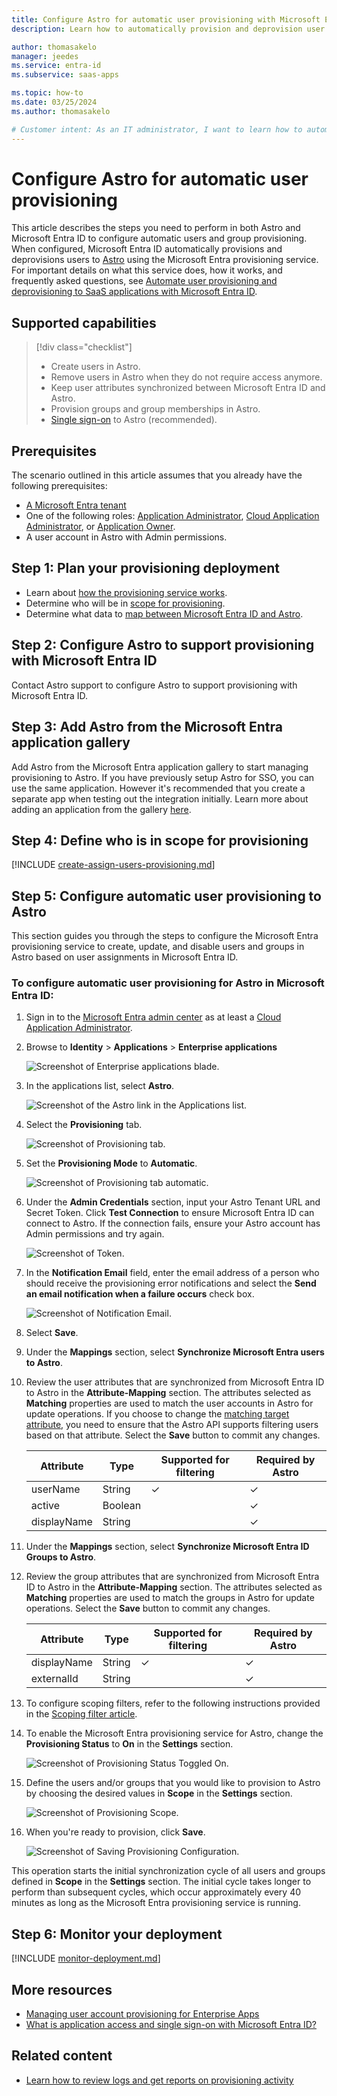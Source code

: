 ```yaml
---
title: Configure Astro for automatic user provisioning with Microsoft Entra ID
description: Learn how to automatically provision and deprovision user accounts from Microsoft Entra ID to Astro.

author: thomasakelo
manager: jeedes
ms.service: entra-id
ms.subservice: saas-apps

ms.topic: how-to
ms.date: 03/25/2024
ms.author: thomasakelo

# Customer intent: As an IT administrator, I want to learn how to automatically provision and deprovision user accounts from Microsoft Entra ID to Astro so that I can streamline the user management process and ensure that users have the appropriate access to Astro.
---
```


# Configure Astro for automatic user provisioning

This article describes the steps you need to perform in both Astro and Microsoft Entra ID to configure automatic users and group provisioning. When configured, Microsoft Entra ID automatically provisions and deprovisions users to [Astro](https://www.astronomer.io/product/) using the Microsoft Entra provisioning service. For important details on what this service does, how it works, and frequently asked questions, see [Automate user provisioning and deprovisioning to SaaS applications with Microsoft Entra ID](~/identity/app-provisioning/user-provisioning.md). 


## Supported capabilities
> [!div class="checklist"]
> * Create users in Astro.
> * Remove users in Astro when they do not require access anymore.
> * Keep user attributes synchronized between Microsoft Entra ID and Astro.
> * Provision groups and group memberships in Astro.
> * [Single sign-on](astro-tutorial.md) to Astro (recommended).

## Prerequisites

The scenario outlined in this article assumes that you already have the following prerequisites:

* [A Microsoft Entra tenant](~/identity-platform/quickstart-create-new-tenant.md) 
* One of the following roles: [Application Administrator](/entra/identity/role-based-access-control/permissions-reference#application-administrator), [Cloud Application Administrator](/entra/identity/role-based-access-control/permissions-reference#cloud-application-administrator), or [Application Owner](/entra/fundamentals/users-default-permissions#owned-enterprise-applications).
* A user account in Astro with Admin permissions.

## Step 1: Plan your provisioning deployment

* Learn about [how the provisioning service works](~/identity/app-provisioning/user-provisioning.md).
* Determine who will be in [scope for provisioning](~/identity/app-provisioning/define-conditional-rules-for-provisioning-user-accounts.md).
* Determine what data to [map between Microsoft Entra ID and Astro](~/identity/app-provisioning/customize-application-attributes.md).

## Step 2: Configure Astro to support provisioning with Microsoft Entra ID

Contact Astro support to configure Astro to support provisioning with Microsoft Entra ID.

## Step 3: Add Astro from the Microsoft Entra application gallery

Add Astro from the Microsoft Entra application gallery to start managing provisioning to Astro. If you have previously setup Astro for SSO, you can use the same application. However it's recommended that you create a separate app when testing out the integration initially. Learn more about adding an application from the gallery [here](~/identity/enterprise-apps/add-application-portal.md). 

## Step 4: Define who is in scope for provisioning 

[!INCLUDE [create-assign-users-provisioning.md](~/identity/saas-apps/includes/create-assign-users-provisioning.md)]

## Step 5: Configure automatic user provisioning to Astro 

This section guides you through the steps to configure the Microsoft Entra provisioning service to create, update, and disable users and groups in Astro based on user assignments in Microsoft Entra ID.

<a name='to-configure-automatic-user-provisioning-for-Astro-in-azure-ad'></a>

### To configure automatic user provisioning for Astro in Microsoft Entra ID:

1. Sign in to the [Microsoft Entra admin center](https://entra.microsoft.com) as at least a [Cloud Application Administrator](~/identity/role-based-access-control/permissions-reference.md#cloud-application-administrator).
1. Browse to **Identity** > **Applications** > **Enterprise applications**

	![Screenshot of Enterprise applications blade.](common/enterprise-applications.png)

1. In the applications list, select **Astro**.

	![Screenshot of the Astro link in the Applications list.](common/all-applications.png)

1. Select the **Provisioning** tab.

	![Screenshot of Provisioning tab.](common/provisioning.png)

1. Set the **Provisioning Mode** to **Automatic**.

	![Screenshot of Provisioning tab automatic.](common/provisioning-automatic.png)

1. Under the **Admin Credentials** section, input your Astro Tenant URL and Secret Token. Click **Test Connection** to ensure Microsoft Entra ID can connect to Astro. If the connection fails, ensure your Astro account has Admin permissions and try again.

 	![Screenshot of Token.](common/provisioning-testconnection-tenanturltoken.png)

1. In the **Notification Email** field, enter the email address of a person who should receive the provisioning error notifications and select the **Send an email notification when a failure occurs** check box.

	![Screenshot of Notification Email.](common/provisioning-notification-email.png)

1. Select **Save**.

1. Under the **Mappings** section, select **Synchronize Microsoft Entra users to Astro**.

1. Review the user attributes that are synchronized from Microsoft Entra ID to Astro in the **Attribute-Mapping** section. The attributes selected as **Matching** properties are used to match the user accounts in Astro for update operations. If you choose to change the [matching target attribute](~/identity/app-provisioning/customize-application-attributes.md), you need to ensure that the Astro API supports filtering users based on that attribute. Select the **Save** button to commit any changes.

   |Attribute|Type|Supported for filtering|Required by Astro|
   |---|---|---|---|
   |userName|String|&check;|&check;
   |active|Boolean||&check;
   |displayName|String||&check;

1. Under the **Mappings** section, select **Synchronize Microsoft Entra ID Groups to Astro**.

1. Review the group attributes that are synchronized from Microsoft Entra ID to Astro in the **Attribute-Mapping** section. The attributes selected as **Matching** properties are used to match the groups in Astro for update operations. Select the **Save** button to commit any changes.

   |Attribute|Type|Supported for filtering|Required by Astro|
   |---|---|---|---|
   |displayName|String|&check;|&check;
   |externalId|String||&check;

1. To configure scoping filters, refer to the following instructions provided in the [Scoping filter  article](~/identity/app-provisioning/define-conditional-rules-for-provisioning-user-accounts.md).

1. To enable the Microsoft Entra provisioning service for Astro, change the **Provisioning Status** to **On** in the **Settings** section.

	![Screenshot of Provisioning Status Toggled On.](common/provisioning-toggle-on.png)

1. Define the users and/or groups that you would like to provision to Astro by choosing the desired values in **Scope** in the **Settings** section.

	![Screenshot of Provisioning Scope.](common/provisioning-scope.png)

1. When you're ready to provision, click **Save**.

	![Screenshot of Saving Provisioning Configuration.](common/provisioning-configuration-save.png)

This operation starts the initial synchronization cycle of all users and groups defined in **Scope** in the **Settings** section. The initial cycle takes longer to perform than subsequent cycles, which occur approximately every 40 minutes as long as the Microsoft Entra provisioning service is running. 

## Step 6: Monitor your deployment

[!INCLUDE [monitor-deployment.md](~/identity/saas-apps/includes/monitor-deployment.md)]

## More resources

* [Managing user account provisioning for Enterprise Apps](~/identity/app-provisioning/configure-automatic-user-provisioning-portal.md)
* [What is application access and single sign-on with Microsoft Entra ID?](~/identity/enterprise-apps/what-is-single-sign-on.md)

## Related content

* [Learn how to review logs and get reports on provisioning activity](~/identity/app-provisioning/check-status-user-account-provisioning.md)
